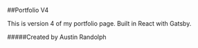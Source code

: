 ##Portfolio V4

This is version 4 of my portfolio page. Built in React with Gatsby.

#####Created by
Austin Randolph